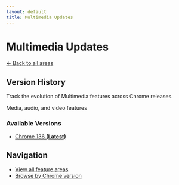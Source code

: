 ```yaml
---
layout: default
title: Multimedia Updates
---
```


# Multimedia Updates

[← Back to all areas](../)

## Version History

Track the evolution of Multimedia features across Chrome releases.

Media, audio, and video features

### Available Versions

- [Chrome 136 **(Latest)**](./chrome-136.html)

## Navigation

- [View all feature areas](../)
- [Browse by Chrome version](../../versions/)
